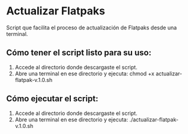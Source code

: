 # Actualizar Flatpaks
Script que facilita el proceso de actualización de Flatpaks desde una terminal. 

## Cómo tener el script listo para su uso: 

1. Accede al directorio donde descargaste el script. 
2. Abre una terminal en ese directorio y ejecuta: chmod +x actualizar-flatpak-v.1.0.sh

## Cómo ejecutar el script:
1. Accede al directorio donde descargaste el script. 
2. Abre una terminal en ese directorio y ejecuta: ./actualizar-flatpak-v.1.0.sh
